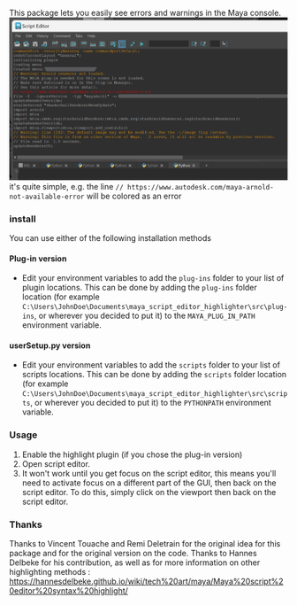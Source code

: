 This package lets you easily see errors and warnings in the Maya console.  
![image](/documentation/images/script_editor_highlighting_example.png)  
it's quite simple, e.g. the line `// https://www.autodesk.com/maya-arnold-not-available-error` will be colored as an error  

### install
You can use either of the following installation methods

#### Plug-in version
* Edit your environment variables to add the `plug-ins` folder to your list of plugin locations. This can be done by adding the `plug-ins` folder location (for example `C:\Users\JohnDoe\Documents\maya_script_editor_highlighter\src\plug-ins`, or wherever you decided to put it) to the `MAYA_PLUG_IN_PATH` environment variable.

#### userSetup.py version
* Edit your environment variables to add the `scripts` folder to your list of scripts locations. This can be done by adding the `scripts` folder location (for example `C:\Users\JohnDoe\Documents\maya_script_editor_highlighter\src\scripts`, or wherever you decided to put it) to the `PYTHONPATH` environment variable.

### Usage
1. Enable the highlight plugin (if you chose the plug-in version)
2. Open script editor.
3. It won't work until you get focus on the script editor, this means you'll need to activate focus on a different part of the GUI, then back on the script editor. To do this, simply click on the viewport then back on the script editor.

### Thanks
Thanks to Vincent Touache and Remi Deletrain for the original idea for this package and for the original version on the code.
Thanks to Hannes Delbeke for his contribution, as well as for more information on other highlighting methods : https://hannesdelbeke.github.io/wiki/tech%20art/maya/Maya%20script%20editor%20syntax%20highlight/ 
